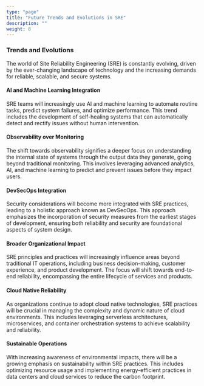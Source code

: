```yaml
---
type: "page"
title: "Future Trends and Evolutions in SRE"
description: ""
weight: 8
---
```


### Trends and Evolutions

The world of Site Reliability Engineering (SRE) is constantly evolving, driven by the ever-changing landscape of technology and the increasing demands for reliable, scalable, and secure systems.

#### AI and Machine Learning Integration
SRE teams will increasingly use AI and machine learning to automate routine tasks, predict system failures, and optimize performance. This trend includes the development of self-healing systems that can automatically detect and rectify issues without human intervention.

#### Observability over Monitoring
The shift towards observability signifies a deeper focus on understanding the internal state of systems through the output data they generate, going beyond traditional monitoring. This involves leveraging advanced analytics, AI, and machine learning to predict and prevent issues before they impact users.


#### DevSecOps Integration
Security considerations will become more integrated with SRE practices, leading to a holistic approach known as DevSecOps. This approach emphasizes the incorporation of security measures from the earliest stages of development, ensuring both reliability and security are foundational aspects of system design.

#### Broader Organizational Impact
SRE principles and practices will increasingly influence areas beyond traditional IT operations, including business decision-making, customer experience, and product development. The focus will shift towards end-to-end reliability, encompassing the entire lifecycle of services and products.

#### Cloud Native Reliability
As organizations continue to adopt cloud native technologies, SRE practices will be crucial in managing the complexity and dynamic nature of cloud environments. This includes leveraging serverless architectures, microservices, and container orchestration systems to achieve scalability and reliability.

#### Sustainable Operations
With increasing awareness of environmental impacts, there will be a growing emphasis on sustainability within SRE practices. This includes optimizing resource usage and implementing energy-efficient practices in data centers and cloud services to reduce the carbon footprint.